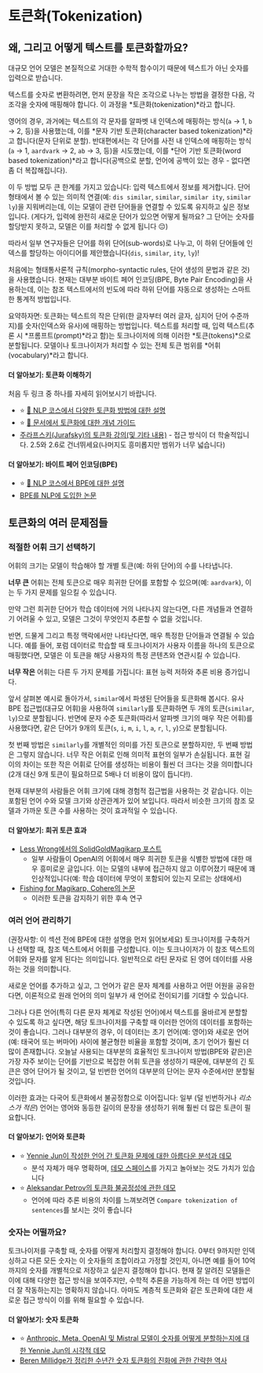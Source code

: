 # 토큰화(Tokenization)

## 왜, 그리고 어떻게 텍스트를 토큰화할까요?
대규모 언어 모델은 본질적으로 거대한 수학적 함수이기 때문에 텍스트가 아닌 숫자를 입력으로 받습니다.

텍스트를 숫자로 변환하려면, 먼저 문장을 작은 조각으로 나누는 방법을 결정한 다음, 각 조각을 숫자에 매핑해야 합니다. 이 과정을 *토큰화(tokenization)*라고 합니다.

영어의 경우, 과거에는 텍스트의 각 문자를 알파벳 내 인덱스에 매핑하는 방식(`a` -> 1, `b` -> 2, 등)을 사용했는데, 이를 *문자 기반 토큰화(character based tokenization)*라고 합니다(문자 단위로 분할). 반대편에서는 각 단어를 사전 내 인덱스에 매핑하는 방식(`a` -> 1, `aardvark` -> 2, `ab` -> 3, 등)을 시도했는데, 이를 *단어 기반 토큰화(word based tokenization)*라고 합니다(공백으로 분할, 언어에 공백이 있는 경우 - 없다면 좀 더 복잡해집니다).

이 두 방법 모두 큰 한계를 가지고 있습니다: 입력 텍스트에서 정보를 제거합니다. 단어 형태에서 볼 수 있는 의미적 연결(예: `dis similar`, `similar`, `similar ity`, `similar ly`)을 지워버리는데, 이는 모델이 관련 단어들을 연결할 수 있도록 유지하고 싶은 정보입니다.
(게다가, 입력에 완전히 새로운 단어가 있으면 어떻게 될까요? 그 단어는 숫자를 할당받지 못하고, 모델은 이를 처리할 수 없게 됩니다 😔)

따라서 일부 연구자들은 단어를 하위 단어(sub-words)로 나누고, 이 하위 단어들에 인덱스를 할당하는 아이디어를 제안했습니다(`dis`, `similar`, `ity`, `ly`)!

처음에는 형태통사론적 규칙(morpho-syntactic rules, 단어 생성의 문법과 같은 것)을 사용했습니다. 현재는 대부분 바이트 페어 인코딩(BPE, Byte Pair Encoding)을 사용하는데, 이는 참조 텍스트에서의 빈도에 따라 하위 단어를 자동으로 생성하는 스마트한 통계적 방법입니다.

요약하자면: 토큰화는 텍스트의 작은 단위(한 글자부터 여러 글자, 심지어 단어 수준까지)를 숫자(인덱스와 유사)에 매핑하는 방법입니다. 텍스트를 처리할 때, 입력 텍스트(추론 시 *프롬프트(prompt)*라고 함)는 토크나이저에 의해 이러한 *토큰(tokens)*으로 분할됩니다. 모델이나 토크나이저가 처리할 수 있는 전체 토큰 범위를 *어휘(vocabulary)*라고 합니다.

#### 더 알아보기: 토큰화 이해하기
처음 두 링크 중 하나를 자세히 읽어보시기 바랍니다.
- ⭐ [🤗 NLP 코스에서 다양한 토큰화 방법에 대한 설명](https://huggingface.co/learn/nlp-course/en/chapter2/4)
- ⭐ [🤗 문서에서 토큰화에 대한 개념 가이드](https://huggingface.co/docs/transformers/en/tokenizer_summary)
- [주라프스키(Jurafsky)의 토큰화 강의(및 기타 내용)](https://web.stanford.edu/~jurafsky/slp3/2.pdf) - 접근 방식이 더 학술적입니다. 2.5와 2.6로 건너뛰세요(나머지도 흥미롭지만 범위가 너무 넓습니다)

#### 더 알아보기: 바이트 페어 인코딩(BPE)
- ⭐ [🤗 NLP 코스에서 BPE에 대한 설명](https://huggingface.co/learn/nlp-course/en/chapter6/5)
- [BPE를 NLP에 도입한 논문](https://aclanthology.org/P16-1162/)


## 토큰화의 여러 문제점들
### 적절한 어휘 크기 선택하기
어휘의 크기는 모델이 학습해야 할 개별 토큰(예: 하위 단어)의 수를 나타냅니다.

**너무 큰** 어휘는 전체 토큰으로 매우 희귀한 단어를 포함할 수 있으며(예: `aardvark`), 이는 두 가지 문제를 일으킬 수 있습니다.

만약 그런 희귀한 단어가 학습 데이터에 거의 나타나지 않는다면, 다른 개념들과 연결하기 어려울 수 있고, 모델은 그것이 무엇인지 추론할 수 없을 것입니다.

반면, 드물게 그리고 특정 맥락에서만 나타난다면, 매우 특정한 단어들과 연결될 수 있습니다. 예를 들어, 포럼 데이터로 학습할 때 토크나이저가 사용자 이름을 하나의 토큰으로 매핑했다면, 모델은 이 토큰을 해당 사용자의 특정 콘텐츠와 연관시킬 수 있습니다.

**너무 작은** 어휘는 다른 두 가지 문제를 가집니다: 표현 능력 저하와 추론 비용 증가입니다.

앞서 살펴본 예시로 돌아가서, `similar`에서 파생된 단어들을 토큰화해 봅시다. 유사 BPE 접근법(대규모 어휘)을 사용하여 `similarly`를 토큰화하면 두 개의 토큰(`similar`, `ly`)으로 분할됩니다. 반면에 문자 수준 토큰화(따라서 알파벳 크기의 매우 작은 어휘)를 사용했다면, 같은 단어가 9개의 토큰(`s`, `i`, `m`, `i`, `l`, `a`, `r`, `l`, `y`)으로 분할됩니다.

첫 번째 방법은 `similarly`를 개별적인 의미를 가진 토큰으로 분할하지만, 두 번째 방법은 그렇지 않습니다. 너무 작은 어휘로 인해 의미적 표현의 일부가 손실됩니다. 표현 길이의 차이는 또한 작은 어휘로 단어를 생성하는 비용이 훨씬 더 크다는 것을 의미합니다(2개 대신 9개 토큰이 필요하므로 5배나 더 비용이 많이 듭니다!).

현재 대부분의 사람들은 어휘 크기에 대해 경험적 접근법을 사용하는 것 같습니다. 이는 포함된 언어 수와 모델 크기와 상관관계가 있어 보입니다. 따라서 비슷한 크기의 참조 모델과 가까운 토큰 수를 사용하는 것이 효과적일 수 있습니다.

#### 더 알아보기: 희귀 토큰 효과
- [Less Wrong에서의 SolidGoldMagikarp 포스트](https://www.lesswrong.com/posts/aPeJE8bSo6rAFoLqg/solidgoldmagikarp-plus-prompt-generation)
	- 일부 사람들이 OpenAI의 어휘에서 매우 희귀한 토큰을 식별한 방법에 대한 매우 흥미로운 글입니다. 이는 모델의 내부에 접근하지 않고 이루어졌기 때문에 꽤 인상적입니다(예: 학습 데이터에 무엇이 포함되어 있는지 모르는 상태에서)
- [Fishing for Magikarp, Cohere의 논문](https://arxiv.org/abs/2405.05417)
	- 이러한 토큰을 감지하기 위한 후속 연구

### 여러 언어 관리하기
(권장사항: 이 섹션 전에 BPE에 대한 설명을 먼저 읽어보세요)
토크나이저를 구축하거나 선택할 때, 참조 텍스트에서 어휘를 구성합니다. 이는 토크나이저가 이 참조 텍스트의 어휘와 문자를 알게 된다는 의미입니다. 일반적으로 라틴 문자로 된 영어 데이터를 사용하는 것을 의미합니다.

새로운 언어를 추가하고 싶고, 그 언어가 같은 문자 체계를 사용하고 어떤 어원을 공유한다면, 이론적으로 원래 언어의 의미 일부가 새 언어로 전이되기를 기대할 수 있습니다.

그러나 다른 언어(특히 다른 문자 체계로 작성된 언어)에서 텍스트를 올바르게 분할할 수 있도록 하고 싶다면, 해당 토크나이저를 구축할 때 이러한 언어의 데이터를 포함하는 것이 좋습니다. 그러나 대부분의 경우, 이 데이터는 초기 언어(예: 영어)와 새로운 언어(예: 태국어 또는 버마어) 사이에 불균형한 비율을 포함할 것이며, 초기 언어가 훨씬 더 많이 존재합니다. 오늘날 사용되는 대부분의 효율적인 토크나이저 방법(BPE와 같은)은 가장 자주 보이는 단어를 기반으로 복잡한 어휘 토큰을 생성하기 때문에, 대부분의 긴 토큰은 영어 단어가 될 것이고, 덜 빈번한 언어의 대부분의 단어는 문자 수준에서만 분할될 것입니다.

이러한 효과는 다국어 토큰화에서 불공정함으로 이어집니다: 일부 (덜 빈번하거나 *리소스가 적은*) 언어는 영어와 동등한 길이의 문장을 생성하기 위해 훨씬 더 많은 토큰이 필요합니다.

#### 더 알아보기: 언어와 토큰화
- ⭐ [Yennie Jun이 작성한 언어 간 토큰화 문제에 대한 아름다운 분석과 데모](https://www.artfish.ai/p/all-languages-are-not-created-tokenized)
	- 분석 자체가 매우 명확하며, [데모 스페이스](https://huggingface.co/spaces/yenniejun/tokenizers-languages)를 가지고 놀아보는 것도 가치가 있습니다
- ⭐ [Aleksandar Petrov의 토큰화 불공정성에 관한 데모](https://aleksandarpetrov.github.io/tokenization-fairness/)
	- 언어에 따라 추론 비용의 차이를 느껴보려면 `Compare tokenization of sentences`를 보시는 것이 좋습니다

### 숫자는 어떨까요?
토크나이저를 구축할 때, 숫자를 어떻게 처리할지 결정해야 합니다. 0부터 9까지만 인덱싱하고 다른 모든 숫자는 이 숫자들의 조합이라고 가정할 것인지, 아니면 예를 들어 10억까지의 숫자를 개별적으로 저장하고 싶은지 결정해야 합니다. 현재 잘 알려진 모델들은 이에 대해 다양한 접근 방식을 보여주지만, 수학적 추론을 가능하게 하는 데 어떤 방법이 더 잘 작동하는지는 명확하지 않습니다. 아마도 계층적 토큰화와 같은 토큰화에 대한 새로운 접근 방식이 이를 위해 필요할 수 있습니다.

#### 더 알아보기: 숫자 토큰화
- ⭐ [Anthropic, Meta, OpenAI 및 Mistral 모델이 숫자를 어떻게 분할하는지에 대한 Yennie Jun의 시각적 데모](https://www.artfish.ai/p/how-would-you-tokenize-or-break-down) 
- [Beren Millidge가 정리한 수년간 숫자 토큰화의 진화에 관한 간략한 역사](https://www.beren.io/2024-05-11-Integer-tokenization-is-now-much-less-insane/)